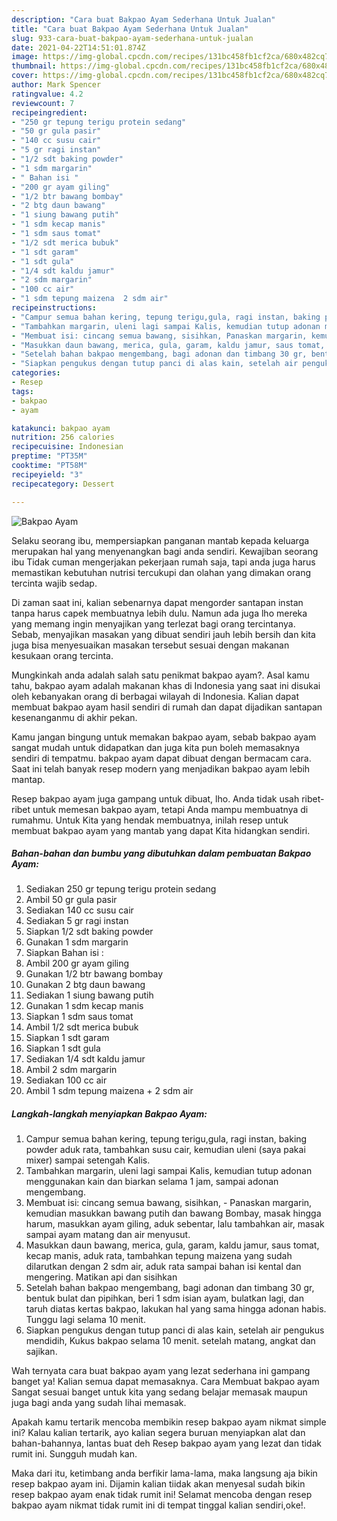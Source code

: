 ```yaml
---
description: "Cara buat Bakpao Ayam Sederhana Untuk Jualan"
title: "Cara buat Bakpao Ayam Sederhana Untuk Jualan"
slug: 933-cara-buat-bakpao-ayam-sederhana-untuk-jualan
date: 2021-04-22T14:51:01.874Z
image: https://img-global.cpcdn.com/recipes/131bc458fb1cf2ca/680x482cq70/bakpao-ayam-foto-resep-utama.jpg
thumbnail: https://img-global.cpcdn.com/recipes/131bc458fb1cf2ca/680x482cq70/bakpao-ayam-foto-resep-utama.jpg
cover: https://img-global.cpcdn.com/recipes/131bc458fb1cf2ca/680x482cq70/bakpao-ayam-foto-resep-utama.jpg
author: Mark Spencer
ratingvalue: 4.2
reviewcount: 7
recipeingredient:
- "250 gr tepung terigu protein sedang"
- "50 gr gula pasir"
- "140 cc susu cair"
- "5 gr ragi instan"
- "1/2 sdt baking powder"
- "1 sdm margarin"
- " Bahan isi "
- "200 gr ayam giling"
- "1/2 btr bawang bombay"
- "2 btg daun bawang"
- "1 siung bawang putih"
- "1 sdm kecap manis"
- "1 sdm saus tomat"
- "1/2 sdt merica bubuk"
- "1 sdt garam"
- "1 sdt gula"
- "1/4 sdt kaldu jamur"
- "2 sdm margarin"
- "100 cc air"
- "1 sdm tepung maizena  2 sdm air"
recipeinstructions:
- "Campur semua bahan kering, tepung terigu,gula, ragi instan, baking powder aduk rata, tambahkan susu cair, kemudian uleni (saya pakai mixer) sampai setengah Kalis."
- "Tambahkan margarin, uleni lagi sampai Kalis, kemudian tutup adonan menggunakan kain dan biarkan selama 1 jam, sampai adonan mengembang."
- "Membuat isi: cincang semua bawang, sisihkan, Panaskan margarin, kemudian masukkan bawang putih dan bawang Bombay, masak hingga harum, masukkan ayam giling, aduk sebentar, lalu tambahkan air, masak sampai ayam matang dan air menyusut."
- "Masukkan daun bawang, merica, gula, garam, kaldu jamur, saus tomat, kecap manis, aduk rata, tambahkan tepung maizena yang sudah dilarutkan dengan 2 sdm air, aduk rata sampai bahan isi kental dan mengering. Matikan api dan sisihkan"
- "Setelah bahan bakpao mengembang, bagi adonan dan timbang 30 gr, bentuk bulat dan pipihkan, beri 1 sdm isian ayam, bulatkan lagi, dan taruh diatas kertas bakpao, lakukan hal yang sama hingga adonan habis. Tunggu lagi selama 10 menit."
- "Siapkan pengukus dengan tutup panci di alas kain, setelah air pengukus mendidih, Kukus bakpao selama 10 menit. setelah matang, angkat dan sajikan."
categories:
- Resep
tags:
- bakpao
- ayam

katakunci: bakpao ayam 
nutrition: 256 calories
recipecuisine: Indonesian
preptime: "PT35M"
cooktime: "PT58M"
recipeyield: "3"
recipecategory: Dessert

---
```



![Bakpao Ayam](https://img-global.cpcdn.com/recipes/131bc458fb1cf2ca/680x482cq70/bakpao-ayam-foto-resep-utama.jpg)

Selaku seorang ibu, mempersiapkan panganan mantab kepada keluarga merupakan hal yang menyenangkan bagi anda sendiri. Kewajiban seorang ibu Tidak cuman mengerjakan pekerjaan rumah saja, tapi anda juga harus memastikan kebutuhan nutrisi tercukupi dan olahan yang dimakan orang tercinta wajib sedap.

Di zaman  saat ini, kalian sebenarnya dapat mengorder santapan instan tanpa harus capek membuatnya lebih dulu. Namun ada juga lho mereka yang memang ingin menyajikan yang terlezat bagi orang tercintanya. Sebab, menyajikan masakan yang dibuat sendiri jauh lebih bersih dan kita juga bisa menyesuaikan masakan tersebut sesuai dengan makanan kesukaan orang tercinta. 



Mungkinkah anda adalah salah satu penikmat bakpao ayam?. Asal kamu tahu, bakpao ayam adalah makanan khas di Indonesia yang saat ini disukai oleh kebanyakan orang di berbagai wilayah di Indonesia. Kalian dapat membuat bakpao ayam hasil sendiri di rumah dan dapat dijadikan santapan kesenanganmu di akhir pekan.

Kamu jangan bingung untuk memakan bakpao ayam, sebab bakpao ayam sangat mudah untuk didapatkan dan juga kita pun boleh memasaknya sendiri di tempatmu. bakpao ayam dapat dibuat dengan bermacam cara. Saat ini telah banyak resep modern yang menjadikan bakpao ayam lebih mantap.

Resep bakpao ayam juga gampang untuk dibuat, lho. Anda tidak usah ribet-ribet untuk memesan bakpao ayam, tetapi Anda mampu membuatnya di rumahmu. Untuk Kita yang hendak membuatnya, inilah resep untuk membuat bakpao ayam yang mantab yang dapat Kita hidangkan sendiri.

<!--inarticleads1-->

##### Bahan-bahan dan bumbu yang dibutuhkan dalam pembuatan Bakpao Ayam:

1. Sediakan 250 gr tepung terigu protein sedang
1. Ambil 50 gr gula pasir
1. Sediakan 140 cc susu cair
1. Sediakan 5 gr ragi instan
1. Siapkan 1/2 sdt baking powder
1. Gunakan 1 sdm margarin
1. Siapkan  Bahan isi :
1. Ambil 200 gr ayam giling
1. Gunakan 1/2 btr bawang bombay
1. Gunakan 2 btg daun bawang
1. Sediakan 1 siung bawang putih
1. Gunakan 1 sdm kecap manis
1. Siapkan 1 sdm saus tomat
1. Ambil 1/2 sdt merica bubuk
1. Siapkan 1 sdt garam
1. Siapkan 1 sdt gula
1. Sediakan 1/4 sdt kaldu jamur
1. Ambil 2 sdm margarin
1. Sediakan 100 cc air
1. Ambil 1 sdm tepung maizena + 2 sdm air




<!--inarticleads2-->

##### Langkah-langkah menyiapkan Bakpao Ayam:

1. Campur semua bahan kering, tepung terigu,gula, ragi instan, baking powder aduk rata, tambahkan susu cair, kemudian uleni (saya pakai mixer) sampai setengah Kalis.
1. Tambahkan margarin, uleni lagi sampai Kalis, kemudian tutup adonan menggunakan kain dan biarkan selama 1 jam, sampai adonan mengembang.
1. Membuat isi: cincang semua bawang, sisihkan, - Panaskan margarin, kemudian masukkan bawang putih dan bawang Bombay, masak hingga harum, masukkan ayam giling, aduk sebentar, lalu tambahkan air, masak sampai ayam matang dan air menyusut.
1. Masukkan daun bawang, merica, gula, garam, kaldu jamur, saus tomat, kecap manis, aduk rata, tambahkan tepung maizena yang sudah dilarutkan dengan 2 sdm air, aduk rata sampai bahan isi kental dan mengering. Matikan api dan sisihkan
1. Setelah bahan bakpao mengembang, bagi adonan dan timbang 30 gr, bentuk bulat dan pipihkan, beri 1 sdm isian ayam, bulatkan lagi, dan taruh diatas kertas bakpao, lakukan hal yang sama hingga adonan habis. Tunggu lagi selama 10 menit.
1. Siapkan pengukus dengan tutup panci di alas kain, setelah air pengukus mendidih, Kukus bakpao selama 10 menit. setelah matang, angkat dan sajikan.




Wah ternyata cara buat bakpao ayam yang lezat sederhana ini gampang banget ya! Kalian semua dapat memasaknya. Cara Membuat bakpao ayam Sangat sesuai banget untuk kita yang sedang belajar memasak maupun juga bagi anda yang sudah lihai memasak.

Apakah kamu tertarik mencoba membikin resep bakpao ayam nikmat simple ini? Kalau kalian tertarik, ayo kalian segera buruan menyiapkan alat dan bahan-bahannya, lantas buat deh Resep bakpao ayam yang lezat dan tidak rumit ini. Sungguh mudah kan. 

Maka dari itu, ketimbang anda berfikir lama-lama, maka langsung aja bikin resep bakpao ayam ini. Dijamin kalian tiidak akan menyesal sudah bikin resep bakpao ayam enak tidak rumit ini! Selamat mencoba dengan resep bakpao ayam nikmat tidak rumit ini di tempat tinggal kalian sendiri,oke!.

